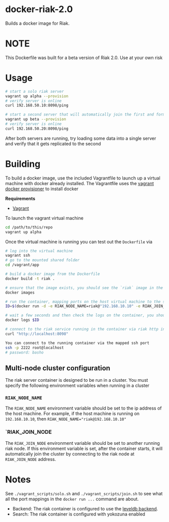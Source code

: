 docker-riak-2.0
===========

Builds a docker image for Riak.

# NOTE

This Dockerfile was built for a beta version of Riak 2.0. Use at your own risk

# Usage

```bash
# start a solo riak server
vagrant up alpha --provision
# verify server is online
curl 192.168.50.10:8098/ping

# start a second server that will automatically join the first and form a cluster
vagrant up beta --provision
# verify server is online
curl 192.168.50.20:8098/ping
```

After both servers are running, try loading some data into a single server and verify that it gets replicated to the second

# Building

To build a docker image, use the included Vagrantfile to launch up a virtual machine with docker already installed. The Vagrantfile uses the [vagrant docker provisioner](http://docs.vagrantup.com/v2/provisioning/docker.html) to install docker

**Requirements**

* [Vagrant](http://www.vagrantup.com/)

To launch the vagrant virtual machine

```bash
cd /path/to/this/repo
vagrant up alpha
```

Once the virtual machine is running you can test out the `Dockerfile` via

```bash
# log into the virtual machine
vagrant ssh
# go to the mounted shared folder
cd /vagrant/app

# build a docker image from the Dockerfile
docker build -t riak .

# ensure that the image exists, you should see the `riak` image in the list output
docker images

# run the container, mapping ports on the host virtual machine to the same ports inside the container
ID=$(docker run -d -e RIAK_NODE_NAME=riak@"192.168.10.10" -e RIAK_JOIN_NODE="riak@192.168.10.20" -p 2222:22 -p 8087:8087 -p 8098:8098 -p 8000:8000 -p 4369:4369 -p 8099:8099 -p 8000:8000 riak)

# wait a few seconds and then check the logs on the container, you should see the output from riak starting up.
docker logs $ID

# connect to the riak service running in the container via riak http interface
curl "http://localhost:8098"

You can connect to the running container via the mapped ssh port
ssh -p 2222 root@localhost
# password: basho
```

## Multi-node cluster configuration

The riak server container is designed to be run in a cluster. You must specify the following environment variables when running in a cluster

### `RIAK_NODE_NAME`

The `RIAK_NODE_NAME` environment variable should be set to the ip address of the host machine. For example, if the host machine is running on `192.168.10.10`, then `RIAK_NODE_NAME="riak@192.168.10.10"`

### `RIAK_JOIN_NODE

The `RIAK_JOIN_NODE` environment variable should be set to another running riak node. If this environment variable is set, after the container starts, it will automatically join the cluster by connecting to the riak node at `RIAK_JOIN_NODE` address.


# Notes

See `./vagrant_scripts/solo.sh` and `./vagrant_scripts/join.sh` to see what all the port mappings in the `docker run ...` command are about.

* Backend: The riak container is configured to use the [leveldb backend](http://docs.basho.com/riak/latest/ops/advanced/backends/leveldb/).
* Search: The riak container is configured with yokozuna enabled
